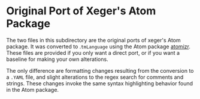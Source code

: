 # Original Port of Xeger's Atom Package

The two files in this subdirectory are the original ports of xeger's Atom package. It was converted to .`tmLanguage` using the Atom package [atomizr](https://atom.io/packages/atomizr). These files are provided if you only want a direct port, or if you want a baseline for making your own alterations.

The only difference are formatting changes resulting from the conversion to a `.YAML` file, and slight alterations to the regex search for comments and strings.  These changes invoke the same syntax highlighting behavior found in the Atom package.
